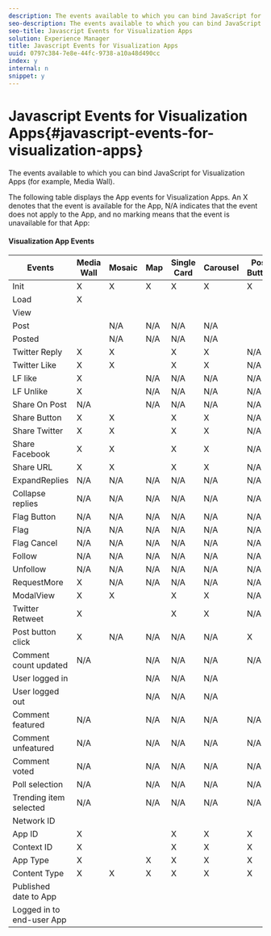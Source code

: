 ```yaml
---
description: The events available to which you can bind JavaScript for Visualization Apps (for example, Media Wall).
seo-description: The events available to which you can bind JavaScript for Visualization Apps (for example, Media Wall).
seo-title: Javascript Events for Visualization Apps
solution: Experience Manager
title: Javascript Events for Visualization Apps
uuid: 0797c384-7e8e-44fc-9738-a10a48d490cc
index: y
internal: n
snippet: y
---
```


# Javascript Events for Visualization Apps{#javascript-events-for-visualization-apps}

The events available to which you can bind JavaScript for Visualization Apps (for example, Media Wall).

The following table displays the App events for Visualization Apps. An X denotes that the event is available for the App, N/A indicates that the event does not apply to the App, and no marking means that the event is unavailable for that App:

#### Visualization App Events
|  Events | Media Wall | Mosaic | Map | Single Card | Carousel | Post Button | FilmStrip |
|---|---|---|---|---|---|---|---|
|  Init | X | X | X | X | X | X | X |
|  Load | X | | | | | | |
|  View | | | | | | | |
|  Post | | N/A | N/A | N/A | N/A | | N/A |
|  Posted | | N/A | N/A | N/A | N/A | | N/A |
|  Twitter Reply | X | X | | X | X | N/A | X |
|  Twitter Like | X | X | | X | X | N/A | X |
|  LF like | X | | N/A | N/A | N/A | N/A | N/A |
|  LF Unlike | X | | N/A | N/A | N/A | N/A | N/A |
|  Share On Post | N/A | | N/A | N/A | N/A | N/A | N/A |
|  Share Button | X | X | | X | X | N/A | X |
|  Share Twitter | X | X | | X | X | N/A | X |
|  Share Facebook | X | X | | X | X | N/A | X |
|  Share URL | X | X | | X | X | N/A | X |
|  ExpandReplies | N/A | N/A | N/A | N/A | N/A | N/A | N/A |
|  Collapse replies | N/A | N/A | N/A | N/A | N/A | N/A | N/A |
|  Flag Button | N/A | N/A | N/A | N/A | N/A | N/A | N/A |
|  Flag | N/A | N/A | N/A | N/A | N/A | N/A | N/A |
|  Flag Cancel | N/A | N/A | N/A | N/A | N/A | N/A | N/A |
|  Follow | N/A | N/A | N/A | N/A | N/A | N/A | N/A |
|  Unfollow | N/A | N/A | N/A | N/A | N/A | N/A | N/A |
|  RequestMore | X | N/A | N/A | N/A | N/A | N/A | N/A |
|  ModalView | X | X | | X | X | N/A | X |
|  Twitter Retweet | X | | | X | X | N/A | X |
|  Post button click | X | N/A | N/A | N/A | N/A | X | N/A |
|  Comment count updated | N/A | | N/A | N/A | N/A | N/A | N/A |
|  User logged in | | | N/A | N/A | N/A | | N/A |
|  User logged out | | | N/A | N/A | N/A | | N/A |
|  Comment featured | N/A | | N/A | N/A | N/A | N/A | N/A |
|  Comment unfeatured | N/A | | N/A | N/A | N/A | N/A | N/A |
|  Comment voted | N/A | | N/A | N/A | N/A | N/A | N/A |
|  Poll selection | N/A | | N/A | N/A | N/A | N/A | N/A |
|  Trending item selected | N/A | | N/A | N/A | N/A | N/A | N/A |
|  Network ID | | | | | | | N/A |
|  App ID | X | | | X | X | X | X |
|  Context ID | X | | | X | X | X | X |
|  App Type | X | | X | X | X | X | X |
|  Content Type | X | X | X | X | X | X | |
|  Published date to App | | | | | | | |
|  Logged in to end-user App | | | | | | | |

